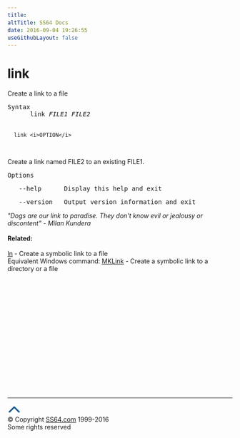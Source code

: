 ```yaml
---
title:
altTitle: SS64 Docs
date: 2016-09-04 19:26:55
useGithubLayout: false
---
```

<!-- #BeginLibraryItem "/Library/head_bash.lbi" --><!-- #EndLibraryItem --><h1>link</h1> 
<p>Create a link to a file </p>
<pre>Syntax
      link <i>FILE1 FILE2</i>

      link <i>OPTION</i>
</pre>
<p> Create a link named FILE2 to an existing FILE1.</p>
<pre>Options</pre>
<pre>   --help      Display this help and exit </pre>
<pre>   --version   Output version information and exit
</pre>
<p><i class="quote">"Dogs are our link to paradise. They don't know evil or jealousy or discontent" - Milan Kundera</i><br>
<br>
<b> Related:</b><br>
<br>
<a href="ln.html">ln</a> - Create a symbolic link to a file<br>
Equivalent Windows command: 
<a href="../nt/mklink.html">MKLink</a> - Create a symbolic link to a directory or a file</p><!-- #BeginLibraryItem "/Library/foot_bash.lbi" --><p>
<!-- bash300 -->
<ins class="adsbygoogle" style="display:inline-block;width:300px;height:250px" data-ad-client="ca-pub-6140977852749469" data-ad-slot="4615356305"></ins>
<script>
(adsbygoogle = window.adsbygoogle || []).push({});
</script></p>
<hr>
<div id="bl" class="footer"><a href="link.html#"><img src="../images/top.png" width="30" height="22" alt="Back to the Top"></a></div>
<div id="br" class="footer, tagline">© Copyright <a href="http://ss64.com/">SS64.com</a> 1999-2016<br>
Some rights reserved</div><!-- #EndLibraryItem -->

